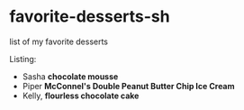 # favorite-desserts-sh
list of my favorite desserts

Listing:
- Sasha **chocolate mousse**
- Piper **McConnel's Double Peanut Butter Chip Ice Cream**
- Kelly, **flourless chocolate cake**
